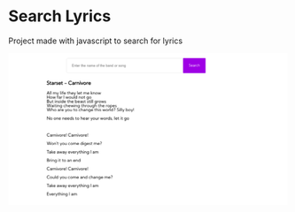 # Search Lyrics

Project made with javascript to search for lyrics

![](https://github.com/fraandeveloper/search-lyrics/blob/master/src/assets/images/Application.png?raw=true)
